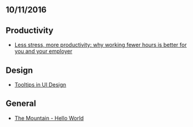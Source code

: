 10/11/2016
----------

## Productivity
* [Less stress, more productivity: why working fewer hours is better for you and your employer](https://codewithoutrules.com/2016/08/18/productive-programmer/)

## Design
* [Tooltips in UI Design](https://uxplanet.org/tooltips-in-ui-design-f63e117aa3d1#.8zy99sa13)

## General
* [The Mountain - Hello World](http://devnaestrada.com.br/2016/11/08/mountain-hello-world.html)